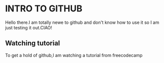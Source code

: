 # INTRO TO GITHUB

Hello there.I am totally newe to github and don't know how to use it so I am just testing it out.CIAO!
 ## Watching tutorial

 To get a hold of github,I am watching a tutorial from freecodecamp